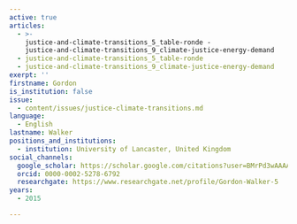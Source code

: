 ```yaml
---
active: true
articles:
  - >-
    justice-and-climate-transitions_5_table-ronde -
    justice-and-climate-transitions_9_climate-justice-energy-demand
  - justice-and-climate-transitions_5_table-ronde
  - justice-and-climate-transitions_9_climate-justice-energy-demand
exerpt: ''
firstname: Gordon
is_institution: false
issue:
  - content/issues/justice-climate-transitions.md
language:
  - English
lastname: Walker
positions_and_institutions:
  - institution: University of Lancaster, United Kingdom
social_channels:
  google_scholar: https://scholar.google.com/citations?user=BMrPd3wAAAAJ&hl=en
  orcid: 0000-0002-5278-6792
  researchgate: https://www.researchgate.net/profile/Gordon-Walker-5
years:
  - 2015

---
```

